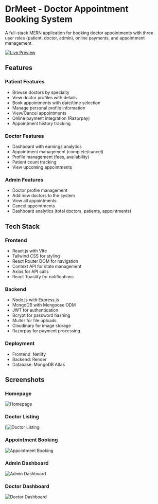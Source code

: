 # DrMeet - Doctor Appointment Booking System


A full-stack MERN application for booking doctor appointments with three user roles (patient, doctor, admin), online payments, and appointment management.

[![Live Preview](https://img.shields.io/badge/Live_Preview-Available-brightgreen)](https://drmeet-frontend.onrender.com/)


## Features

### Patient Features
- Browse doctors by specialty
- View doctor profiles with details
- Book appointments with date/time selection
- Manage personal profile information
- View/Cancel appointments
- Online payment integration (Razorpay)
- Appointment history tracking

### Doctor Features
- Dashboard with earnings analytics
- Appointment management (complete/cancel)
- Profile management (fees, availability)
- Patient count tracking
- View upcoming appointments

### Admin Features
- Doctor profile management
- Add new doctors to the system
- View all appointments
- Cancel appointments
- Dashboard analytics (total doctors, patients, appointments)

## Tech Stack

### Frontend
- React.js with Vite
- Tailwind CSS for styling
- React Router DOM for navigation
- Context API for state management
- Axios for API calls
- React Toastify for notifications

### Backend
- Node.js with Express.js
- MongoDB with Mongoose ODM
- JWT for authentication
- Bcrypt for password hashing
- Multer for file uploads
- Cloudinary for image storage
- Razorpay for payment processing

### Deployment
- Frontend: Netlify
- Backend: Render
- Database: MongoDB Atlas

## Screenshots

### Homepage
![Homepage](https://github.com/user-attachments/assets/2278d8dd-6f94-493c-95b1-c11867b6d0ce)

### Doctor Listing
[![Doctor Listing](https://github.com/user-attachments/assets/db6dfa2f-9b09-4b10-88cb-40ebd94115d6)

### Appointment Booking
![Appointment Booking](https://github.com/user-attachments/assets/2c5c63a5-8466-4d0c-b362-d86469db823a)

### Admin Dashboard
![Admin Dashboard](https://github.com/user-attachments/assets/434e8343-7fa7-4bd6-9459-c962229bb440)

### Doctor Dashboard
![Doctor Dashboard](https://github.com/user-attachments/assets/d9c73d5d-8153-4c1c-a9ab-ab077029751e)

